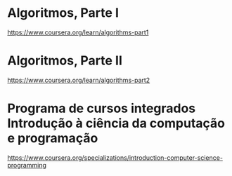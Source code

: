 # Algoritmos, Parte I

https://www.coursera.org/learn/algorithms-part1

# Algoritmos, Parte II

https://www.coursera.org/learn/algorithms-part2

# Programa de cursos integrados Introdução à ciência da computação e programação

https://www.coursera.org/specializations/introduction-computer-science-programming
